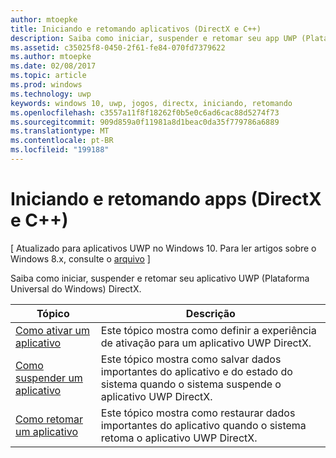 ```yaml
---
author: mtoepke
title: Iniciando e retomando aplicativos (DirectX e C++)
description: Saiba como iniciar, suspender e retomar seu app UWP (Plataforma Universal do Windows) DirectX.
ms.assetid: c35025f8-0450-2f61-fe84-070fd7379622
ms.author: mtoepke
ms.date: 02/08/2017
ms.topic: article
ms.prod: windows
ms.technology: uwp
keywords: windows 10, uwp, jogos, directx, iniciando, retomando
ms.openlocfilehash: c3557a11f8f18262f0b5e0c6ad6cac88d5274f73
ms.sourcegitcommit: 909d859a0f11981a8d1beac0da35f779786a6889
ms.translationtype: MT
ms.contentlocale: pt-BR
ms.locfileid: "199188"
---
```

# <a name="launching-and-resuming-apps-directx-and-c"></a>Iniciando e retomando apps (DirectX e C++)


\[ Atualizado para aplicativos UWP no Windows 10. Para ler artigos sobre o Windows 8.x, consulte o [arquivo](http://go.microsoft.com/fwlink/p/?linkid=619132) \]

Saiba como iniciar, suspender e retomar seu aplicativo UWP (Plataforma Universal do Windows) DirectX.

| Tópico | Descrição |
|---------------------------------------------------------------------|-----------------------------------------------------------------------------------------------------------------|
| [Como ativar um aplicativo](how-to-activate-an-app-directx-and-cpp.md) | Este tópico mostra como definir a experiência de ativação para um aplicativo UWP DirectX. |
| [Como suspender um aplicativo](how-to-suspend-an-app-directx-and-cpp.md) | Este tópico mostra como salvar dados importantes do aplicativo e do estado do sistema quando o sistema suspende o aplicativo UWP DirectX. |
| [Como retomar um aplicativo](how-to-resume-an-app-directx-and-cpp.md) | Este tópico mostra como restaurar dados importantes do aplicativo quando o sistema retoma o aplicativo UWP DirectX. |
 

 

 




